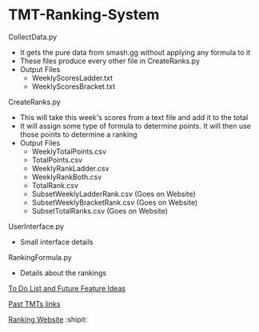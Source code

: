 # TMT-Ranking-System

 
CollectData.py
- It gets the pure data from smash.gg without applying any formula to it
- These files produce every other file in CreateRanks.py
- Output Files
 	- WeeklyScoresLadder.txt
 	- WeeklyScoresBracket.txt
 
CreateRanks.py
- This will take this week's scores from a text file and add it to the total
- It will assign some type of formula to determine points. It will then use those points to determine a ranking
- Output Files
	- WeeklyTotalPoints.csv
	- TotalPoints.csv
	- WeeklyRankLadder.csv
	- WeeklyRankBoth.csv
	- TotalRank.csv
	- SubsetWeeklyLadderRank.csv	(Goes on Website)
	- SubsetWeeklyBracketRank.csv	(Goes on Website)
	- SubsetTotalRanks.csv		(Goes on Website)

UserInterface.py
- Small interface details

RankingFormula.py
- Details about the rankings

 
 [To Do List and Future Feature Ideas](https://docs.google.com/document/d/1aHgE6YX5nf8FrP0W4hysDb9TuxMNkKI6R7AvGE5YeJI/edit?usp=sharing)
 
 [Past TMTs links](https://docs.google.com/document/d/1Ze3aTZklszRjjHdqVtS7hS2tbIED5M_s3A5Vy_1_P6k/edit?usp=sharing)
 
 [Ranking Website](https://ucimelee.wixsite.com/tmtmelee)
 :shipit:
 
 
